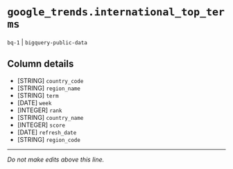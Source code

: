 # `google_trends.international_top_terms`
`bq-1` | `bigquery-public-data`

## Column details
* [STRING]    `country_code`
* [STRING]    `region_name`
* [STRING]    `term`
* [DATE]      `week`
* [INTEGER]   `rank`
* [STRING]    `country_name`
* [INTEGER]   `score`
* [DATE]      `refresh_date`
* [STRING]    `region_code`

-------------------------------------------------------------------------------
*Do not make edits above this line.*
